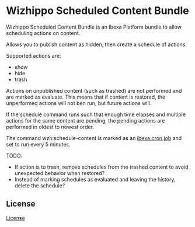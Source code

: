 Wizhippo Scheduled Content Bundle
==================

Wizhippo Scheduled Content Bundle is an Ibexa Platform bundle to allow scheduling actions on content. 

Allows you to publish content as hidden, then create a schedule of actions.

Supported actions are:
- show
- hide
- trash

Actions on unpublished content (such as trashed) are not performed and are marked as evaluate. This means that if
content is restored, the unperformed actions will not ben run, but future actions will.

If the schedule command runs such that enough time elapses and multiple actions for the same content are pending, the
pending actions are performed in oldest to newest order. 

The command wzh:schedule-content is marked as an [ibexa.cron.job](https://github.com/ibexa/cron) and set to run every 5 minutes.

TODO:
- If action is to trash, remove schedules from the trashed content to avoid unexpected behavior when restored?  
- Instead of marking schedules as evaluated and leaving the history, delete the schedule? 

License
-------------------------------------

[License](LICENSE)
